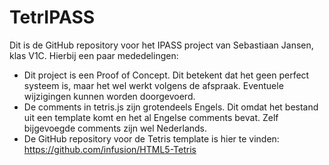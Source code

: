 # TetrIPASS

Dit is de GitHub repository voor het IPASS project van Sebastiaan Jansen, klas V1C.
Hierbij een paar mededelingen:
  * Dit project is een Proof of Concept. Dit betekent dat het geen perfect systeem is, maar het wel werkt volgens de afspraak. Eventuele wijzigingen kunnen worden doorgevoerd.
  * De comments in tetris.js zijn grotendeels Engels. Dit omdat het bestand uit een template komt en het al Engelse comments bevat. Zelf bijgevoegde comments zijn wel Nederlands.
  * De GitHub repository voor de Tetris template is hier te vinden: https://github.com/infusion/HTML5-Tetris

